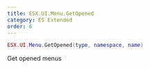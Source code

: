 ```yaml
---
title: ESX.UI.Menu.GetOpened
category: ES Extended
order: 6
---
```


```lua
ESX.UI.Menu.GetOpened(type, namespace, name)
```

Get opened menus
